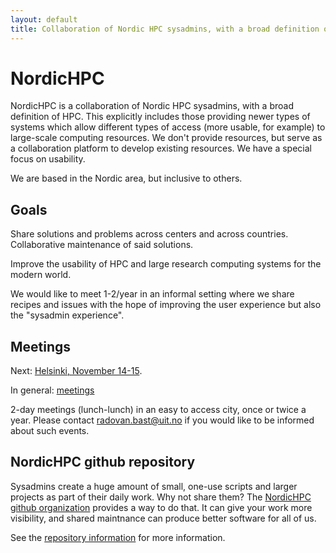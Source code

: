 ```yaml
---
layout: default
title: Collaboration of Nordic HPC sysadmins, with a broad definition of HPC.
---
```


# NordicHPC

NordicHPC is a collaboration of Nordic HPC sysadmins, with a broad
definition of HPC. This explicitly includes those providing newer
types of systems which allow different types of access (more usable,
for example) to large-scale computing resources.  We don't provide
resources, but serve as a collaboration platform to develop existing
resources.  We have a special focus on usability.

We are based in the Nordic area, but inclusive to others.


## Goals

Share solutions and problems across centers and across countries.
Collaborative maintenance of said solutions.

Improve the usability of HPC and large research computing systems for
the modern world.

We would like to meet 1-2/year in an informal setting where we share recipes
and issues with the hope of improving the user experience but also the
"sysadmin experience".


## Meetings

Next: [Helsinki, November 14-15](2019-11-14-helsinki.md).

In general: [meetings](meetings.html)

2-day meetings (lunch-lunch) in an easy to access city, once or twice
a year.  Please contact radovan.bast@uit.no if you would like to be
informed about such events.


## NordicHPC github repository

Sysadmins create a huge amount of small, one-use scripts and larger
projects as part of their daily work.  Why not share them?  The
[NordicHPC github organization](https://github.com/NordicHPC) provides
a way to do that.  It can give your work more visibility, and shared
maintnance can produce better software for all of us.

See the [repository information](repo.html) for more information.
